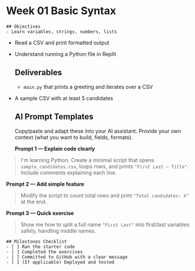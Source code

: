 # Week 01 Basic Syntax

    ## Objectives
    - Learn variables, strings, numbers, lists
- Read a CSV and print formatted output
- Understand running a Python file in Replit

    ## Deliverables
    - `main.py` that prints a greeting and iterates over a CSV
- A sample CSV with at least 5 candidates

    ## AI Prompt Templates
    Copy/paste and adapt these into your AI assistant. Provide your own context (what you want to build, fields, formats).

    **Prompt 1 — Explain code clearly**
> I'm learning Python. Create a minimal script that opens `sample_candidates.csv`, loops rows, and prints `"First Last — Title"`. Include comments explaining each line.

**Prompt 2 — Add simple feature**
> Modify the script to count total rows and print `"Total candidates: X"` at the end.

**Prompt 3 — Quick exercise**
> Show me how to split a full name `"First Last"` into first/last variables safely, handling middle names.

    ## Milestones Checklist
    - [ ] Ran the starter code
    - [ ] Completed the exercises
    - [ ] Committed to GitHub with a clear message
    - [ ] (If applicable) Deployed and tested